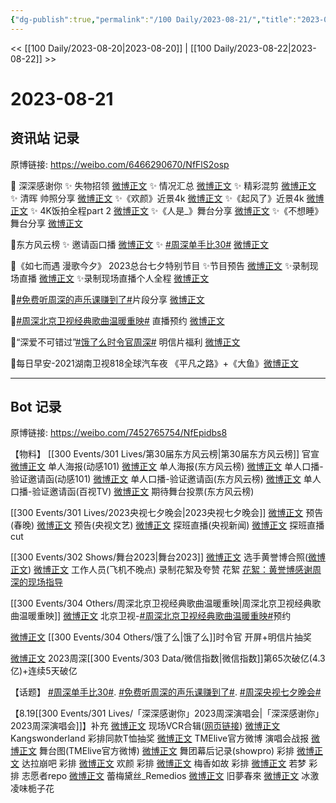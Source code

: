 ```yaml
---
{"dg-publish":true,"permalink":"/100 Daily/2023-08-21/","title":"2023-08-21","created":"2023-08-22T13:34:47.728+08:00","updated":"2023-08-25T13:02:07.324+08:00"}
---
```



<< [[100 Daily/2023-08-20\|2023-08-20]] | [[100 Daily/2023-08-22\|2023-08-22]] >>

# 2023-08-21

## 资讯站 记录

原博链接: https://weibo.com/6466290670/NfFlS2osp

🌟 深深感谢你
✨ 失物招领 [微博正文](https://weibo.com/6466290670/4937198489308730)
✨ 情况汇总 [微博正文](https://weibo.com/6466290670/4937242970424117)
✨ 精彩混剪 [微博正文](https://weibo.com/6466290670/4937269716984677)
✨ 清晖 帅照分享 [微博正文](https://weibo.com/6466290670/4937263769456329)
✨《欢颜》近景4k [微博正文](https://weibo.com/6466290670/4937276545569031)
✨《起风了》近景4k [微博正文](https://weibo.com/6466290670/4937331164056252)
✨ 4K饭拍全程part 2 [微博正文](https://weibo.com/6466290670/4937104499151249)
✨《人是_》舞台分享 [微博正文](https://weibo.com/6466290670/4937336644702874)
✨《不想睡》舞台分享 [微博正文](https://weibo.com/6466290670/4937336897143377)

🌟东方风云榜
✨ 邀请函口播 [微博正文](https://weibo.com/6466290670/4937152419335692)
✨ [#周深单手比30#](https://s.weibo.com/weibo?q=%23%E5%91%A8%E6%B7%B1%E5%8D%95%E6%89%8B%E6%AF%9430%23) [微博正文](https://weibo.com/6466290670/4937152792625600)

🌟《如七而遇 漫歌今夕》
2023总台七夕特别节目
✨节目预告 [微博正文](https://weibo.com/6466290670/4937138863603802)
✨录制现场直播 [微博正文](https://weibo.com/6466290670/4937281683850115)
✨录制现场直播个人全程 [微博正文](https://weibo.com/6466290670/4937304836409699)

🌟[#免费听周深的声乐课赚到了#](https://s.weibo.com/weibo?q=%23%E5%85%8D%E8%B4%B9%E5%90%AC%E5%91%A8%E6%B7%B1%E7%9A%84%E5%A3%B0%E4%B9%90%E8%AF%BE%E8%B5%9A%E5%88%B0%E4%BA%86%23)片段分享
[微博正文](https://weibo.com/6466290670/4937150905453286)

🌟[#周深北京卫视经典歌曲温暖重映#](https://s.weibo.com/weibo?q=%23%E5%91%A8%E6%B7%B1%E5%8C%97%E4%BA%AC%E5%8D%AB%E8%A7%86%E7%BB%8F%E5%85%B8%E6%AD%8C%E6%9B%B2%E6%B8%A9%E6%9A%96%E9%87%8D%E6%98%A0%23)
直播预约 [微博正文](https://weibo.com/6466290670/4937172920304998)

🌟“深爱不可错过”[#饿了么时令官周深#](https://s.weibo.com/weibo?q=%23%E9%A5%BF%E4%BA%86%E4%B9%88%E6%97%B6%E4%BB%A4%E5%AE%98%E5%91%A8%E6%B7%B1%23)
明信片福利 [微博正文](https://weibo.com/6466290670/4937123030107851)

🌟每日早安-2021湖南卫视818全球汽车夜 《平凡之路》+《大鱼》[微博正文](https://weibo.com/6466290670/4937092117301829)

---
## Bot 记录

原博链接: https://weibo.com/7452765754/NfEpidbs8

【物料】
[[300 Events/301 Lives/第30届东方风云榜\|第30届东方风云榜]] 官宣
[微博正文](https://weibo.com/1738376280/NeYq5fEal) 单人海报(动感101)
[微博正文](https://weibo.com/7779932378/NeYq5ds0a) 单人海报(东方风云榜)
[微博正文](https://weibo.com/1738376280/NfAsmuIIx) 单人口播-验证邀请函(动感101)
[微博正文](https://weibo.com/7779932378/NfAsmz6TC) 单人口播-验证邀请函(东方风云榜)
[微博正文](https://weibo.com/7516842376/NfAsM1dhT) 单人口播-验证邀请函(百视TV)
[微博正文](https://weibo.com/7779932378/NfB5nbqmB) 期待舞台投票(东方风云榜)

[[300 Events/301 Lives/2023央视七夕晚会\|2023央视七夕晚会]]
[微博正文](http://weibo.com/3506728370/NfA6Cdf2y) 预告(春晚)
[微博正文](http://weibo.com/2210168325/NfA160lV7) 预告(央视文艺)
[微博正文](http://weibo.com/2656274875/NfDrHBs9E) 探班直播(央视新闻)
[微博正文](https://weibo.com/1786590437/4937296099415159) 探班直播cut

[[300 Events/302 Shows/舞台2023\|舞台2023]]
[微博正文](http://weibo.com/7495641082/NfC7r8nLm) 选手黄誉博合照([微博正文](https://weibo.com/2028351425/NfBL9rdgr))
[微博正文](https://weibo.com/3066538271/Nfr83g649) 工作人员(飞机不晚点) 录制花絮及夸赞
花絮
[花絮：黄誉博感谢周深的现场指导](https://weibo.cn/sinaurl?u=http%3A%2F%2Fm.v.qq.com%2Fplay%2Fplay.html%3Fvid%3Dx0046jf0chx%26url_from%3Dshare%26second_share%3D0%26share_from%3Dcopy)

[[300 Events/304 Others/周深北京卫视经典歌曲温暖重映\|周深北京卫视经典歌曲温暖重映]]
[微博正文](http://weibo.com/1779837945/NfAU595E1) 北京卫视-[#周深北京卫视经典歌曲温暖重映#](https://s.weibo.com/weibo?q=%23%E5%91%A8%E6%B7%B1%E5%8C%97%E4%BA%AC%E5%8D%AB%E8%A7%86%E7%BB%8F%E5%85%B8%E6%AD%8C%E6%9B%B2%E6%B8%A9%E6%9A%96%E9%87%8D%E6%98%A0%23)预约

[微博正文](http://weibo.com/7756461320/Nfzu8raZX) [[300 Events/304 Others/饿了么\|饿了么]]时令官 开屏+明信片抽奖

[微博正文](http://weibo.com/5637413637/Nfyiwwrh9) 2023周深[[300 Events/303 Data/微信指数\|微信指数]]第65次破亿(4.3亿)+连续5天破亿

【话题】
[#周深单手比30#](https://s.weibo.com/weibo?q=%23%E5%91%A8%E6%B7%B1%E5%8D%95%E6%89%8B%E6%AF%9430%23).
[#免费听周深的声乐课赚到了#](https://s.weibo.com/weibo?q=%23%E5%85%8D%E8%B4%B9%E5%90%AC%E5%91%A8%E6%B7%B1%E7%9A%84%E5%A3%B0%E4%B9%90%E8%AF%BE%E8%B5%9A%E5%88%B0%E4%BA%86%23).
[#周深央视七夕晚会#](https://s.weibo.com/weibo?q=%23%E5%91%A8%E6%B7%B1%E5%A4%AE%E8%A7%86%E4%B8%83%E5%A4%95%E6%99%9A%E4%BC%9A%23)

【8.19[[300 Events/301 Lives/「深深感谢你」2023周深演唱会\|「深深感谢你」2023周深演唱会]]】补充
[微博正文](http://weibo.com/6466290670/NfCi9b1Qk) 现场VCR合辑([网页链接](https://weibo.cn/sinaurl?u=https%3A%2F%2Fwww.xinpianchang.com%2Fa12676324))
[微博正文](http://weibo.com/7830758719/Nfr0RonpQ) Kangswonderland 彩排同款T恤抽奖
[微博正文](http://weibo.com/7404473132/NfCKsjUJ1) TMElive官方微博 演唱会战报
[微博正文](http://weibo.com/7404473132/NflqSDuUb) 舞台图(TMElive官方微博)
[微博正文](http://weibo.com/7125858248/NfD9JjzY4) 舞团幕后记录(showpro)
彩排
[微博正文](http://weibo.com/5122158435/NfyWjAc7l) 达拉崩吧 彩排
[微博正文](https://weibo.com/6033974203/NfCJafe0r) 欢颜 彩排
[微博正文](https://weibo.com/6033974203/Nfvgx9jFv) 梅香如故 彩排
[微博正文](https://weibo.com/6033974203/NfpUxaI9I) 若梦 彩排
志愿者repo
[微博正文](http://weibo.com/6033974203/NfpQceCru) 蕾梅黛丝_Remedios
[微博正文](https://weibo.com/5913730303/NfmdHodrB) 旧夢春來
[微博正文](https://weibo.com/6387567317/Nfvpf3oV1) 冰激凌味栀子花